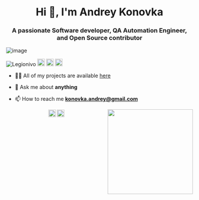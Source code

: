 <h1 align="center">Hi 👋, I'm Andrey Konovka </h1>
<h3 align="center">A passionate Software developer, QA Automation Engineer, and Open Source contributor </h3>

![image](https://github.com/saadeghi/saadeghi/blob/master/dino.gif)

<p align="left">
<img src="https://komarev.com/ghpvc/?username=tomkaX" alt="Legionivo" />

  <img src="https://img.icons8.com/color/48/000000/java-coffee-cup-logo.png" alt="java" width="20" height="20"/>
  <img src="https://img.icons8.com/color/48/000000/kotlin.png" alt="kotlin" width="20" height="20"/>
  <img src="https://img.icons8.com/color/48/000000/intellij-idea.png" alt="II" width="20" height="20"/></p> 

- 👨‍💻 All of my projects are available  [here](https://github.com/Legionivo?tab=repositories)

- 💬 Ask me about **anything**

- 📫 How to reach me **konovka.andrey@gmail.com**



<p align="center"> 
  <img  align="right" src="https://github.com/tomkaX/tomkaX/blob/master/gifs/3aM.gif" width="230">
 </p>

<p align="center">
<a href="https://legionivo.github.io/" target="blank"><img align="center" src="https://img.icons8.com/color/48/000000/internet.png" alt="https://legionivo.github.io/" height="20" width="20" /></a>
<a href="https://www.linkedin.com/in/andrey-konovka/" target="blank"><img align="center" src="https://cdn.jsdelivr.net/npm/simple-icons@3.0.1/icons/linkedin.svg" alt="https://www.linkedin.com/in/andrey-konovka/" height="20" width="20" /></a>
 
 
 
</p>


